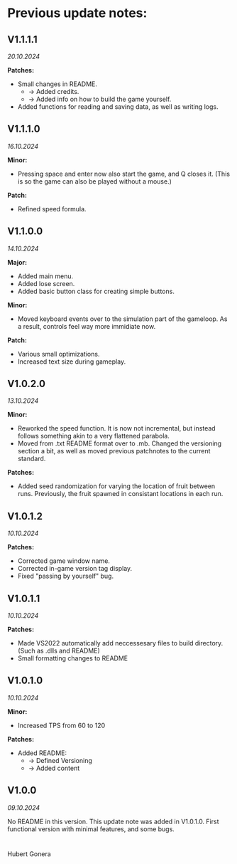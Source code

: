 # Previous update notes:

## V1.1.1.1
*20.10.2024*

**Patches:**
* Small changes in README.
	* -> Added credits.
	* -> Added info on how to build the game yourself.
* Added functions for reading and saving data, as well as writing logs.

## V1.1.1.0
*16.10.2024*

**Minor:**
* Pressing space and enter now also start the game, and Q closes it. (This is so the game can also be played without a mouse.)

**Patch:**
* Refined speed formula.

## V1.1.0.0
*14.10.2024*

**Major:**
* Added main menu.
* Added lose screen.
* Added basic button class for creating simple buttons.

**Minor:**
* Moved keyboard events over to the simulation part of the gameloop. As a result, controls feel way more immidiate now.

**Patch:**
* Various small optimizations.
* Increased text size during gameplay.

## V1.0.2.0
*13.10.2024*

**Minor:**
* Reworked the speed function. It is now not incremental, but instead follows something akin to a very flattened parabola.
* Moved from .txt README format over to .mb. Changed the versioning section a bit, as well as moved previous patchnotes to the current standard.

**Patches:**
* Added seed randomization for varying the location of fruit between runs. Previously, the fruit spawned in consistant locations in each run.

## V1.0.1.2
*10.10.2024*

**Patches:**
* Corrected game window name.
* Corrected in-game version tag display.
* Fixed "passing by yourself" bug.

## V1.0.1.1
*10.10.2024*

**Patches:**
* Made VS2022 automatically add neccessesary files to build directory. (Such as .dlls and README)
* Small formatting changes to README

## V1.0.1.0
*10.10.2024*

**Minor:**
* Increased TPS from 60 to 120

**Patches:**
* Added README:
	* -> Defined Versioning
	* -> Added content

## V1.0.0
*09.10.2024*

No README in this version. This update note was added in V1.0.1.0.
First functional version with minimal features, and some bugs.

#
Hubert Gonera